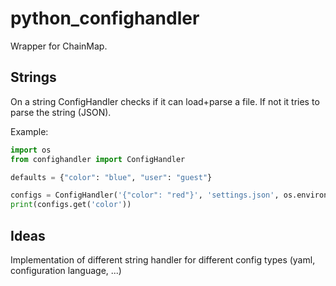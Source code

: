 # python_confighandler

Wrapper for ChainMap.

## Strings
On a string ConfigHandler checks if it can load+parse a file. If not it tries to parse the string (JSON).

Example:

```python
import os
from confighandler import ConfigHandler

defaults = {"color": "blue", "user": "guest"}

configs = ConfigHandler('{"color": "red"}', 'settings.json', os.environ, defaults)
print(configs.get('color'))
```

## Ideas
Implementation of different string handler for different config types (yaml, configuration language, ...)
